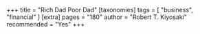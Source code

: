 +++
title = "Rich Dad Poor Dad"
[taxonomies]
tags = [ "business", "financial" ]
[extra]
pages = "180"
author = "Robert T. Kiyosaki"
recommended = "Yes"
+++

